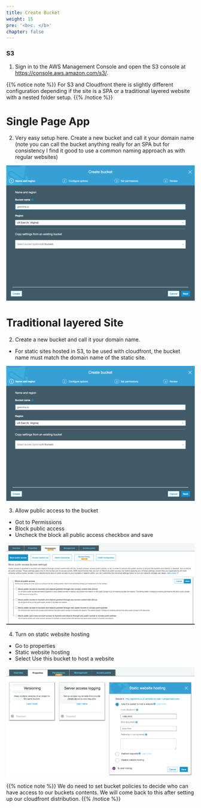 ```yaml
---
title: Create Bucket
weight: 15
pre: '<b>c. </b>'
chapter: false
---
```


### S3

1. Sign in to the AWS Management Console and open the S3 console at https://console.aws.amazon.com/s3/.

{{% notice note %}}
For S3 and Cloudfront there is slightly different configuration depending if the site is a SPA or a traditional layered website with a nested folder setup.
{{% /notice %}}

# Single Page App

2. Very easy setup here. Create a new bucket and call it your domain name (note you can call the bucket anything really for an SPA but for consistency I find it good to use a common naming approach as with regular websites)

![New bucket](images/s3-1.png?width=60pc)

# Traditional layered Site

2. Create a new bucket and call it your domain name.

- For static sites hosted in S3, to be used with cloudfront, the bucket name must match the domain name of the static site.

![New bucket](images/s3-1.png?width=60pc)

3. Allow public access to the bucket

- Got to Permissions
- Block public access
- Uncheck the block all public access checkbox and save

![Make public](images/s3-2.png?width=60pc)

4. Turn on static website hosting

- Go to properties
- Static website hosting
- Select Use this bucket to host a website

![Host Static Website](images/s3-3.png?width=60pc)

{{% notice note %}}
We do need to set bucket policies to decide who can have access to our buckets contents. We will come back to this after setting up our cloudfront distribution.
{{% /notice %}}

